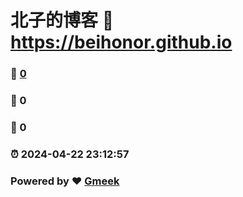 # 北子的博客 :link: https://beihonor.github.io 
### :page_facing_up: [0](https://beihonor.github.io/tag.html) 
### :speech_balloon: 0 
### :hibiscus: 0 
### :alarm_clock: 2024-04-22 23:12:57 
### Powered by :heart: [Gmeek](https://github.com/Meekdai/Gmeek)
